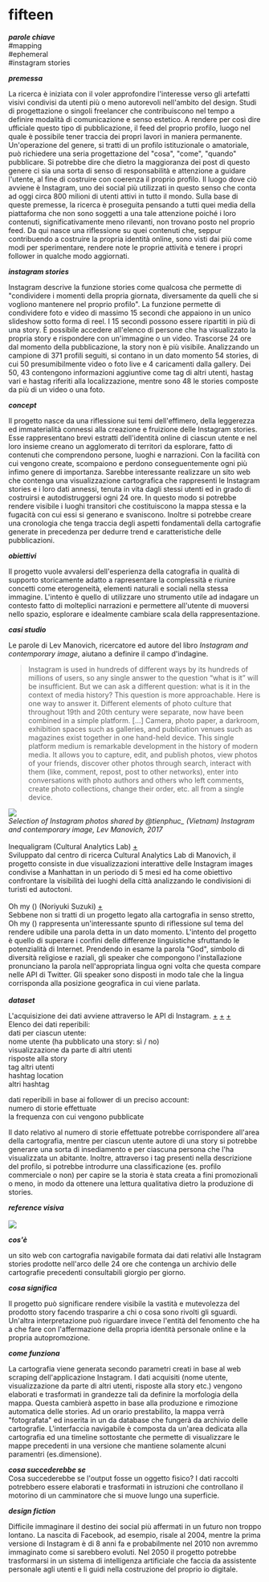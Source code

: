 
# fifteen

***parole chiave*** <br>#mapping <br> #ephemeral <br> #instagram stories

***premessa***<br>

La ricerca è iniziata con il voler approfondire l'interesse verso gli artefatti visivi condivisi da utenti più o meno autorevoli nell'ambito del design. Studi di progettazione o singoli freelancer che contribuiscono nel tempo a definire modalità di comunicazione e senso estetico. A rendere per così dire ufficiale questo tipo di pubblicazione, il feed del proprio profilo, luogo nel quale è possibile tener traccia dei propri lavori in maniera permanente. Un'operazione del genere, si tratti di un profilo istituzionale o amatoriale, può richiedere una seria progettazione del "cosa", "come", "quando" pubblicare. Si potrebbe dire che dietro la maggioranza dei post di questo genere ci sia una sorta di senso di responsabilità e attenzione a guidare l'utente, al fine di costruire con coerenza il proprio profilo. Il luogo dove ciò avviene è Instagram, uno dei social più utilizzati in questo senso che conta ad oggi circa 800 milioni di utenti attivi in tutto il mondo. Sulla base di queste premesse, la ricerca è proseguita pensando a tutti quei media della piattaforma che non sono soggetti a una tale attenzione poiché i loro contenuti, significativamente meno rilevanti, non trovano posto nel proprio feed. Da qui nasce una riflessione su quei contenuti che, seppur contribuendo a costruire la propria identità online, sono visti dai più come modi per sperimentare, rendere note le proprie attività e tenere i propri follower in qualche modo aggiornati.

***instagram stories*** <br>

Instagram descrive la funzione stories come qualcosa che permette di "condividere i momenti della propria giornata, diversamente da quelli che si vogliono mantenere nel proprio profilo". La funzione permette di condividere foto e video di massimo 15 secondi che appaiono in un unico slideshow sotto forma di reel. I 15 secondi possono essere ripartiti in più di una story. È possibile accedere all'elenco di persone che ha visualizzato la propria story e rispondere con un'immagine o un video. Trascorse 24 ore dal momento della pubblicazione, la story non è più visibile. Analizzando un campione di 371 profili seguiti, si contano in un dato momento 54 stories, di cui 50 presumibilmente video o foto live e 4 caricamenti dalla gallery. Dei 50, 43 contengono informazioni aggiuntive come tag di altri utenti, hastag vari e hastag riferiti alla localizzazione, mentre sono 48 le stories composte da più di un video o una foto.


***concept*** <br>

Il progetto nasce da una riflessione sui temi dell'effimero, della leggerezza ed immaterialità connessi alla creazione e fruizione delle Instagram stories. Esse rappresentano brevi estratti dell'identità online di ciascun utente e nel loro insieme creano un agglomerato di territori da esplorare, fatto di contenuti che comprendono persone, luoghi e narrazioni. Con la facilità con cui vengono create, scompaiono e perdono conseguentemente ogni più infimo genere di importanza. Sarebbe interessante realizzare un sito web che contenga una visualizzazione cartografica che rappresenti le Instagram stories e i loro dati annessi, tenuta in vita dagli stessi utenti ed in grado di costruirsi e autodistruggersi ogni 24 ore. In questo modo si potrebbe rendere visibile i luoghi transitori che costituiscono la mappa stessa e la fugacità con cui essi si generano e svaniscono. Inoltre si potrebbe creare una cronologia che tenga traccia degli aspetti fondamentali della cartografie generate in precedenza per dedurre trend e caratteristiche delle pubblicazioni. <br>

***obiettivi*** <br>

Il progetto vuole avvalersi dell'esperienza della catografia in qualità di supporto storicamente adatto a rapresentare la complessità e riunire concetti come eterogeneità, elementi naturali e sociali nella stessa immagine. L'intento è quello di utilizzare uno strumento utile ad indagare un contesto fatto di molteplici narrazioni e permettere all'utente di muoversi nello spazio, esplorare e idealmente cambiare scala della rappresentazione.

***casi studio*** <br>

Le parole di Lev Manovich, ricercatore ed autore del libro *Instagram and contemporary image*, aiutano a definire il campo d'indagine. 
>Instagram is used in hundreds of different ways by its hundreds of millions of users,
so any single answer to the question “what is it” will be insufficient. But we can ask a
different question: what is it in the context of media history? This question is more
approachable. Here is one way to answer it. Different elements of photo culture that
throughout 19th and 20th century were separate, now have been combined in a simple
platform. [...] Camera, photo paper, a darkroom, exhibition spaces
such as galleries, and publication venues such as magazines exist together in one hand-held
device. This single platform medium is remarkable development in the history of modern
media. It allows you to capture, edit, and publish photos, view photos of your friends,
discover other photos through search, interact with them (like, comment, repost, post to
other networks), enter into conversations with photo authors and others who left
comments, create photo collections, change their order, etc. all from a single device.

![](https://i.imgur.com/ao4X1rV.jpg) <br>
*Selection of Instagram photos shared by @tienphuc_ (Vietnam) Instagram and contemporary image, Lev Manovich, 2017* 
<br>
<br>
Inequaligram (Cultural Analytics Lab)
[+](http://noriyukisuzuki.com/ohMy.html) <br>
Sviluppato dal centro di ricerca Cultural Analytics Lab di Manovich, il progetto consiste in due visualizzazioni interattive delle Instagram images condivise a Manhattan in un periodo di 5 mesi ed ha come obiettivo confrontare la visibilità dei luoghi della città analizzando le condivisioni di turisti ed autoctoni.
<br>
<br>
Oh my () (Noriyuki Suzuki) [+](http://www.creativeapplications.net/arduino-2/oh-my-calling-for-god-in-48-languages-using-twitter-api/) <br>
Sebbene non si tratti di un progetto legato alla cartografia in senso stretto, Oh my () rappresenta un'interessante spunto di riflessione sul tema del rendere udibile una parola detta in un dato momento. L'intento del progetto è quello di superare i confini delle differenze linguistiche sfruttando le potenzialità di Internet. Prendendo in esame la parola "God", simbolo di diversità religiose e raziali, gli speaker che compongono l'installazione pronunciano la parola nell'appropriata lingua ogni volta che questa compare nelle API di Twitter. Gli speaker sono disposti in modo tale che la lingua corrisponda alla posizione geografica in cui viene parlata.<br>
<br>
***dataset*** <br>

 L'acquisizione dei dati avviene attraverso le API di Instagram. [+](https://github.com/mgp25/Instagram-API/blob/master/src/Request/Story.php) [+](https://github.com/CaliAlec/ChromeIGStory) [+](https://github.com/siongui/goigstorylink)  <br>
Elenco dei dati reperibili: <br>
dati per ciascun utente:<br>
nome utente (ha pubblicato una story: sì / no) <br>
visualizzazione da parte di altri utenti <br>
risposte alla story <br>
tag altri utenti <br>
hashtag location <br>
altri hashtag <br>

dati reperibili in base ai follower di un preciso account:<br>
numero di storie effettuate <br>
la frequenza con cui vengono pubblicate <br>

Il dato relativo al numero di storie effettuate potrebbe corrispondere all'area della cartografia, mentre per ciascun utente autore di una story si potrebbe generare una sorta di insediamento e per ciascuna persona che l'ha visualizzata un abitante. Inoltre, attraverso i tag presenti nella descrizione del profilo, si potrebbe introdurre una classificazione (es. profilo commerciale o non) per capire se la storia è stata creata a fini promozionali o meno, in modo da ottenere una lettura qualitativa dietro la produzione di stories.


***reference visiva*** 
<br>
<br>
![](https://i.imgur.com/CRpiBl4.jpg)


***cos'è*** <br>

un sito web con cartografia navigabile formata dai dati relativi alle Instagram stories prodotte nell'arco delle 24 ore che contenga un archivio delle cartografie precedenti consultabili giorgio per giorno. <br>

***cosa significa*** <br>

Il progetto può significare rendere visibile la vastità e mutevolezza del prodotto story facendo trasparire a chi o cosa sono rivolti gli sguardi. Un'altra interpretazione può riguardare invece l'entità del fenomento che ha a che fare con l'affermazione della propria identità personale online e la propria autopromozione.

***come funziona*** <br>

La cartografia viene generata secondo parametri creati in base al web scraping dell'applicazione Instagram. I dati acquisiti (nome utente, visualizzazione da parte di altri utenti, risposte alla story etc.) vengono elaborati e trasformati in grandezze tali da definire la morfologia della mappa. Questa cambierà aspetto in base alla produzione e rimozione automatica delle stories. Ad un orario prestabilito, la mappa verrà "fotografata" ed inserita in un da database che fungerà da archivio delle cartografie. L'interfaccia navigabile è composta da un'area dedicata alla cartografia ed una timeline sottostante che permette di visualizzare le mappe precedenti in una versione che mantiene solamente alcuni paramentri (es.dimensione).   

***cosa succederebbe se*** <br>
Cosa succederebbe se l'output fosse un oggetto fisico? I dati raccolti potrebbero essere elaborati e trasformati in istruzioni che controllano il motorino di un camminatore che si muove lungo una superficie.

***design fiction*** <br>

Difficile immaginare il destino dei social più affermati in un futuro non troppo lontano. La nascita di Facebook, ad esempio, risale al 2004, mentre la prima versione di Instagram è di 8 anni fa e probabilmente nel 2010 non avremmo immaginato come si sarebbero evoluti. Nel 2050 il progetto potrebbe trasformarsi in un sistema di intelligenza artificiale che faccia da assistente personale agli utenti e li guidi nella costruzione del proprio io digitale.
